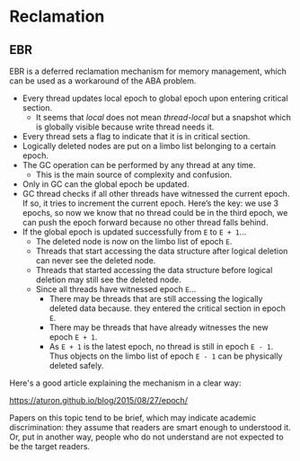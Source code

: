# Reclamation

## EBR

EBR is a deferred reclamation mechanism for memory management,
which can be used as a workaround of the ABA problem.

- Every thread updates local epoch to global epoch upon entering critical section.
  - It seems that _local_ does not mean _thread-local_ but a snapshot
    which is globally visible because write thread needs it.
- Every thread sets a flag to indicate that it is in critical section.
- Logically deleted nodes are put on a limbo list
  belonging to a certain epoch.
- The GC operation can be performed by any thread at any time.
  - This is the main source of complexity and confusion.
- Only in GC can the global epoch be updated.
- GC thread checks if all other threads have witnessed the current epoch.
  If so, it tries to increment the current epoch.
  Here’s the key: we use 3 epochs, so now we know that
  no thread could be in the third epoch, we can push
  the epoch forward because no other thread falls behind.
- If the global epoch is updated successfully from `E` to `E + 1`...
  - The deleted node is now on the limbo list of epoch `E`.
  - Threads that start accessing the data structure after
    logical deletion can never see the deleted node.
  - Threads that started accessing the data structure before
    logical deletion may still see the deleted node.
  - Since all threads have witnessed epoch `E`...
    - There may be threads that are still accessing the
      logically deleted data because.
      they entered the critical section in epoch `E`.
    - There may be threads that have already witnesses
      the new epoch `E + 1`.
    - As `E + 1` is the latest epoch, no thread is still in epoch `E - 1`.
      Thus objects on the limbo list of epoch `E - 1` can be
      physically deleted safely.

Here's a good article explaining the mechanism in a clear way:

https://aturon.github.io/blog/2015/08/27/epoch/

Papers on this topic tend to be brief,
which may indicate academic discrimination:
they assume that readers are smart enough to
understood it. Or, put in another way, people
who do not understand are not expected to
be the target readers.
